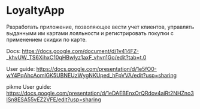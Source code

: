# LoyaltyApp
Разработать приложение, позволяющее вести учет клиентов, управлять выданными им картами лояльности и регистрировать покупки с применением скидки по карте.

Docs: https://docs.google.com/document/d/1v414FZ-_khvUW_TS6XihxC10qHBwlyz1axF_vhvn1Go/edit?tab=t.0

User guide: https://docs.google.com/presentation/d/1e5fO0-wY4PqAhcAomlGK5UBNEUzWygNKUped_hFpVVA/edit?usp=sharing

pikme User guide: https://docs.google.com/presentation/d/1eDAEBEnxOrQRdov4aiRt2NHZno3ISn8ESA55vEZ2VFE/edit?usp=sharing
